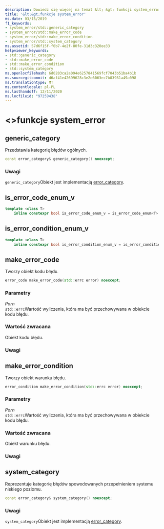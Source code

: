 ```yaml
---
description: Dowiedz się więcej na temat &lt; &gt; funkcji system_error
title: '&lt;&gt;funkcje system_error'
ms.date: 03/15/2019
f1_keywords:
- system_error/std::generic_category
- system_error/std::make_error_code
- system_error/std::make_error_condition
- system_error/std::system_category
ms.assetid: 57d6f15f-f0b7-4e2f-80fe-31d3c320ee33
helpviewer_keywords:
- std::generic_category
- std::make_error_code
- std::make_error_condition
- std::system_category
ms.openlocfilehash: 6d0283ca2a094e6257841569fcf7043b51ba4b1b
ms.sourcegitcommit: d6af41e42699628c3e2e6063ec7b03931a49a098
ms.translationtype: MT
ms.contentlocale: pl-PL
ms.lasthandoff: 12/11/2020
ms.locfileid: "97259438"
---
```

# <a name="ltsystem_errorgt-functions"></a>&lt;&gt;funkcje system_error

## <a name="generic_category"></a><a name="generic_category"></a> generic_category

Przedstawia kategorię błędów ogólnych.

```cpp
const error_category& generic_category() noexcept;
```

### <a name="remarks"></a>Uwagi

`generic_category`Obiekt jest implementacją [error_category](../standard-library/error-category-class.md).

## <a name="is_error_code_enum_v"></a><a name="is_error_code_enum_v"></a> is_error_code_enum_v

```cpp
template <class T>
    inline constexpr bool is_error_code_enum_v = is_error_code_enum<T>::value;
```

## <a name="is_error_condition_enum_v"></a><a name="is_error_condition_enum_v"></a> is_error_condition_enum_v

```cpp
template <class T>
    inline constexpr bool is_error_condition_enum_v = is_error_condition_enum<T>::value;
```

## <a name="make_error_code"></a><a name="make_error_code"></a> make_error_code

Tworzy obiekt kodu błędu.

```cpp
error_code make_error_code(std::errc error) noexcept;
```

### <a name="parameters"></a>Parametry

*Porn*\
`std::errc`Wartość wyliczenia, która ma być przechowywana w obiekcie kodu błędu.

### <a name="return-value"></a>Wartość zwracana

Obiekt kodu błędu.

### <a name="remarks"></a>Uwagi

## <a name="make_error_condition"></a><a name="make_error_condition"></a> make_error_condition

Tworzy obiekt warunku błędu.

```cpp
error_condition make_error_condition(std::errc error) noexcept;
```

### <a name="parameters"></a>Parametry

*Porn*\
`std::errc`Wartość wyliczenia, która ma być przechowywana w obiekcie kodu błędu.

### <a name="return-value"></a>Wartość zwracana

Obiekt warunku błędu.

### <a name="remarks"></a>Uwagi

## <a name="system_category"></a><a name="system_category"></a> system_category

Reprezentuje kategorię błędów spowodowanych przepełnieniem systemu niskiego poziomu.

```cpp
const error_category& system_category() noexcept;
```

### <a name="remarks"></a>Uwagi

`system_category`Obiekt jest implementacją [error_category](../standard-library/error-category-class.md).

